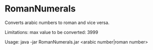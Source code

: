 # RomanNumerals

Converts arabic numbers to roman and vice versa.

Limitations: max value to be converted: 3999

Usage: java -jar RomanNumerals.jar <arabic number|roman number>

